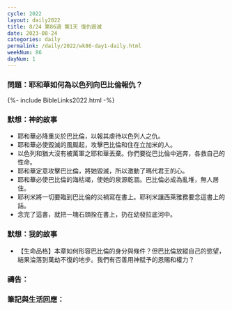 ```yaml
---
cycle: 2022
layout: daily2022
title: 8/24 第86週 第1天 復仇毀滅
date: 2023-08-24
categories: daily
permalink: /daily/2022/wk86-day1-daily.html
weekNum: 86
dayNum: 1
---
```


### 問題：耶和華如何為以色列向巴比倫報仇？

{%- include BibleLinks2022.html -%}

### 默想：神的故事
+ 耶和華必降重災於巴比倫，以報其虐待以色列人之仇。
+ 耶和華必使毀滅的風颳起，攻擊巴比倫和住在立加米的人。
+ 以色列和猶大沒有被萬軍之耶和華丟棄。你們要從巴比倫中逃奔，各救自己的性命。
+ 耶和華定意攻擊巴比倫，將她毀滅，所以激動了瑪代君王的心。
+ 耶和華必使巴比倫的海枯竭，使她的泉源乾涸。巴比倫必成為亂堆，無人居住。
+ 耶利米將一切要臨到巴比倫的災禍寫在書上。耶利米讓西萊雅務要念這書上的話。
+ 念完了這書，就把一塊石頭拴在書上，扔在幼發拉底河中。

### 默想：我的故事
+ 【生命品格】本章如何形容巴比倫的身分與條件？但巴比倫放縱自己的慾望，結果淪落到萬劫不復的地步。我們有否善用神賦予的恩賜和權力？

### 禱告：

### 筆記與生活回應：
